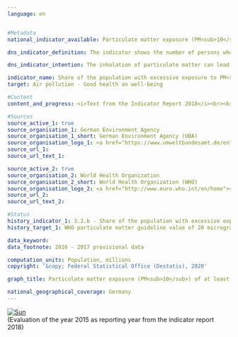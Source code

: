 ```yaml
---                   
language: en                   


#Metadata                   
national_indicator_available: Particulate matter exposure (PM<sub>10</sub>) of at least 20 μg per m<sup>3</sup> of air on average per year                   

dns_indicator_definition: The indicator shows the number of persons who are exposed at their place of residence to an annual average of more than 20 micrograms (μg) of PM<sub>10</sub> particulate matter (dust particles with a diameter less than 10 μm) per cubic metre (m³) of air (only background pollution, without local sources)                   

dns_indicator_intention: The inhalation of particulate matter can lead for instance to respiratory diseases (e.g. chronic obstructive pulmonary disease (COPD) or lung cancer) and cardiovascular diseases (e.g. heart attack). To better protect their health, by the year 2030 it should consequently be achieved that nobody will be exposed to an annual mean of more than 20 micrograms (μg) of particulate matter PM<sub>10</sub> per cubic metre of air at their place of residence (guideline value of the World Health Organization).                   

indicator_name: Share of the population with excessive exposure to PM<sub>10</sub> in Germany                   
target: Air pollution - Good health an well-being                   

#Content                    
content_and_progress: <i>Text from the Indicator Report 2018</i><br><br>The particulate matter (PM<sub>10</sub>) contained in the air is recorded at more than 370 air measurement stations in both metropolitan and rural regions of Germany. However, the computation of this indicator takes account only of those measuring stations that are not exposed to direct particulate matter emissions e.g. from transport, as these map only elevated peak values (“hot spots”) rather than general pollution levels. This recorded data which is called background pollution is combined with geographical information to determine the number of persons who are exposed to an average annual particulate matter pollution of more than 20 μg per m³ of air at their place of residence. Since the modelled calculation is based only on measuring stations that are not exposed to direct particular matter emissions from local sources, it may well be assumed that the indicator underestimates the level of pollution.<br><br>Rather than indicating nationwide compliance with the guideline value, the indicator merely shows that the value is not exceeded at the population’s places of residence. Neither does it give any indication of the exposure level of the population in total nor its variation in the course of the year. In addition, this indicator makes no provision for the separate analysis of pollution caused by finer particulate matter particles (PM<sub>2,5</sub> and PM<sub>0,1</sub>).<br><br>Particulate matter is mainly generated during the combustion processes of fossil fuels such as heating, in industrial plants or road traffic. Besides these primary sources, particulate matter can also be a secondary product of the chemical reaction of air pollutants, e.g. from agriculture.<br><br>The last few years have seen a significant reduction in particulate matter pollution caused by PM<sub>10</sub>. While in 2007 the average pollution exposure of the population was still 20.7 μg per m³ of air, in 2015 it was just 16.5 μg per m³. During the same period, the number of people exposed to an annual average of more than 20 μg PM<sub>10</sub> per m³ of air at their place of residence has also fallen considerably – from around 50 million people in 2007 to only around 4 million people in 2015. Part of the sharp decline between 2014 and 2015 is presumably due to the fact that there were exceptionally few periods of air stagnation in 2015.<br><br>If the average development of the past few years continues, it is likely that the achieved target of exposing the population nationwide to a background particulate matter pollution of less than 20 micrograms per cubic meter of air on an annual average can be sustained.                   

#Sources
source_active_1: true                           
source_organisation_1: German Environment Agency                           
source_organisation_1_short: German Environment Agency (UBA)                           
source_organisation_logo_1: <a href="https://www.umweltbundesamt.de/en"><img src="https://g205sdgs.github.io/sdg-indicators/public/LogosEn/uba.png" alt="Logo German Environment Agency (UBA)" title="Click here to visit the homepage of the organization" /></a>                           
source_url_1:                            
source_url_text_1:                            

source_active_2: true                           
source_organisation_2: World Health Organization                           
source_organisation_2_short: World Health Organization (WHO)                           
source_organisation_logo_2: <a href="http://www.euro.who.int/en/home"><img src="https://g205sdgs.github.io/sdg-indicators/public/LogosEn/who.png" alt="Logo World Health Organization (WHO)" title="Click here to visit the homepage of the organization" /></a>                           
source_url_2:                            
source_url_text_2:                            

#Status                   
history_indicator_1: 3.2.b - Share of the population with excessive exposure to PM<sub>10</sub> in Germany                   
history_target_1: WHO particulate matter guideline value of 20 micrograms/ cubic metre for PM<sub>10</sub> to be adhered to as widely as possible by 2030 

data_keyword:                    
data_footnote: 2016 - 2017 provisional data                   

computation_units: Population, millions                   
copyright: '&copy; Federal Statistical Office (Destatis), 2020'                   

graph_title: Particulate matter exposure (PM<sub>10</sub>) of at least 20 μg per m<sup>3</sup> of air on average per year                   

national_geographical_coverage: Germany                   
---
```

<div>                           
  <div class="my-header">                           
    <a href="https://sustainabledevelopment-deutschland.github.io/en/status/"><img src="https://g205sdgs.github.io/sdg-indicators/public/Wettersymbole/Sonne.png" title="If the trend continues, the target value will be met or the difference between the target value and the current value will be less than 5&nbsp;%" alt="Sun" />                           
    </a>                           
  </div>
  <div class="my-header-note">
    <span>(Evaluation of the year 2015 as reporting year from the indicator report 2018)</span>
  </div>                           
</div>